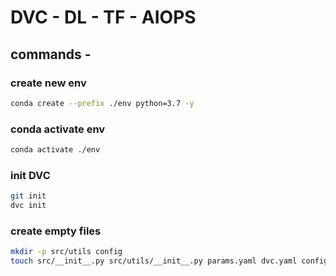 # DVC - DL - TF - AIOPS

## commands -

### create new env
```bash
conda create --prefix ./env python=3.7 -y
```

### conda activate env
```bash
conda activate ./env
```

### init DVC
```bash
git init
dvc init
```

### create empty files
```bash
mkdir -p src/utils config
touch src/__init__.py src/utils/__init__.py params.yaml dvc.yaml config/config.yaml src/stage_01_load_save.py src/utils/all_utils.py setup.py .gitignore

```
